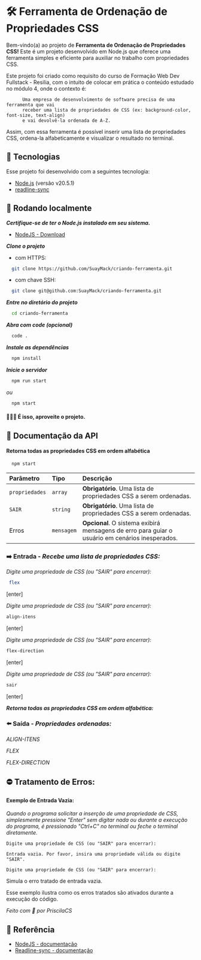 
# 🛠️  Ferramenta de Ordenação de Propriedades CSS

Bem-vindo(a) ao projeto de **Ferramenta de Ordenação de Propriedades CSS!** Este é um projeto desenvolvido em Node.js que oferece uma ferramenta simples e eficiente para auxiliar no trabalho com propriedades CSS.

Este projeto foi criado como requisito do curso de Formação Web Dev Fullstack - Resilia, com o intuito de colocar em prática o conteúdo estudado no módulo 4, onde o contexto é:

          Uma empresa de desenvolvimento de software precisa de uma ferramenta que vai
          receber uma lista de propriedades de CSS (ex: background-color, font-size, text-align)
          e vai devolvê-la ordenada de A-Z.

Assim, com essa ferramenta é possível inserir uma lista de propriedades CSS, ordena-la alfabeticamente e visualizar  o resultado no terminal.


## 🚀 Tecnologias

Esse projeto foi desenvolvido com a seguintes tecnologia:

- [Node.js](https://nodejs.org/en/) (versão v20.5.1)
- [readline-sync](https://www.npmjs.com/package/readline-sync)


## 📍 Rodando localmente

***Certifique-se de ter o Node.js instalado em seu sistema.***
 - [NodeJS - Download](https://nodejs.org/pt-br/download)

***Clone o projeto***

 - com HTTPS:
```bash
  git clone https://github.com/SuayMack/criando-ferramenta.git
```
- com chave SSH:
```bash
  git clone git@github.com:SuayMack/criando-ferramenta.git
```

***Entre no diretório do projeto***

```bash
  cd criando-ferramenta
```

***Abra com code (opcional)***

```bash
  code .
```

***Instale as dependências***

```bash
  npm install
```

***Inicie o servidor***

```bash
  npm run start
```
*ou*
```bash
  npm start
```

#### 🎉🎉🎉 É isso, aproveite o projeto.

## 📄 Documentação da API

#### Retorna todas as propriedades CSS em ordem alfabética

```bash
  npm start
```

| Parâmetro   | Tipo       | Descrição                           |
| :---------- | :--------- | :---------------------------------- |
| `propriedades` | `array` | **Obrigatório**. Uma lista de propriedades CSS a serem ordenadas. |
| `SAIR` | `string` | **Obrigatório**. Uma lista de propriedades CSS a serem ordenadas. |
| Erros | `mensagem` | **Opcional**. O sistema exibirá mensagens de erro para guiar o usuário em cenários inesperados. |



### ➡️ Entrada - ***Recebe uma lista de propriedades CSS:***

*Digite uma propriedade de CSS (ou "SAIR" para encerrar):*
```bash
 flex   
```
[enter]

*Digite uma propriedade de CSS (ou "SAIR" para encerrar):*
```bash
align-itens
```
[enter]

*Digite uma propriedade de CSS (ou "SAIR" para encerrar):*
```bash
flex-direction 
```
[enter]

*Digite uma propriedade de CSS (ou "SAIR" para encerrar):*
```bash
sair
```
[enter]

***Retorna todas as propriedades CSS em ordem alfabética:***

### ⬅️ Saída - ***Propriedades ordenadas:***

*ALIGN-ITENS*

*FLEX*

*FLEX-DIRECTION*


## ⛔ Tratamento de Erros: 

####  Exemplo de Entrada Vazia:

*Quando o programa solicitar a inserção de uma propriedade de CSS, simplesmente pressione "Enter" sem digitar nada ou durante a execução do programa, é pressionado "Ctrl+C" no terminal ou feche o terminal diretamente.*

```
Digite uma propriedade de CSS (ou "SAIR" para encerrar):

Entrada vazia. Por favor, insira uma propriedade válida ou digite "SAIR".

Digite uma propriedade de CSS (ou "SAIR" para encerrar):
```

Simula o erro tratado de entrada vazia.

Esse exemplo ilustra como os erros tratados são ativados durante a execução do código.


*Feito com 💜 por PriscilaCS*


## 📖 Referência

  - [NodeJS - documentação](https://nodejs.org/en/docs)
  - [Readline-sync - documentação](https://www.npmjs.com/package/readline-sync)